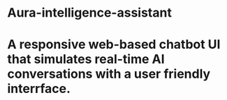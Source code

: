 # Aura-intelligence-assistant
# A responsive web-based chatbot UI that simulates real-time AI conversations with a user friendly interrface.
